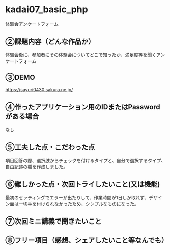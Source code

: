 # kadai07_basic_php
体験会アンケートフォーム

## ②課題内容（どんな作品か）
体験会後に、参加者にその体験会についてどこで知ったか、満足度等を聞くアンケートフォーム

## ③DEMO
https://sayuri0430.sakura.ne.jp/

## ④作ったアプリケーション用のIDまたはPasswordがある場合
なし

## ⑤工夫した点・こだわった点
項目回答の際、選択肢からチェックを付けるタイプと、自分で選択するタイプ、自由記述の欄を作成しました。

## ⑥難しかった点・次回トライしたいこと(又は機能)
最初のセッティングでエラーが出たりして、作業時間が1日しか取れず、デザイン面は一切手を付けられなかったため、シンプルなものになった。

## ⑦次回ミニ講義で聞きたいこと


## ⑧フリー項目（感想、シェアしたいこと等なんでも）
